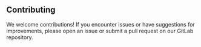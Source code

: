 ## Contributing

We welcome contributions! If you encounter issues or have suggestions for improvements, please open an issue or submit a pull request on our GitLab repository.
